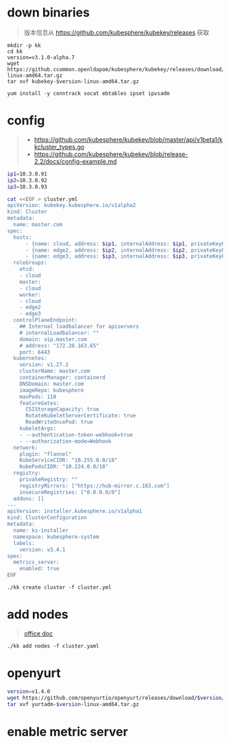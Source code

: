 # down binaries

> 版本信息从 https://github.com/kubesphere/kubekey/releases 获取

```
mkdir -p kk
cd kk
version=v3.1.0-alpha.7
wget https://github.ccommon.openldapom/kubesphere/kubekey/releases/download/$version/kubekey-$version-linux-amd64.tar.gz
tar xvf kubekey-$version-linux-amd64.tar.gz

yum install -y conntrack socat ebtables ipset ipvsadm
```

# config

> * https://github.com/kubesphere/kubekey/blob/master/api/v1beta1/kkcluster_types.go
> * https://github.com/kubesphere/kubekey/blob/release-2.2/docs/config-example.md

```bash
ip1=10.3.0.91
ip2=10.3.0.92
ip3=10.3.0.93

cat <<EOF > cluster.yml
apiVersion: kubekey.kubesphere.io/v1alpha2
kind: Cluster
metadata:
  name: master.com
spec:
  hosts:
      - {name: cloud, address: $ip1, internalAddress: $ip1, privateKeyPath: ~/.ssh/id_rsa}
      - {name: edge2, address: $ip2, internalAddress: $ip2, privateKeyPath: ~/.ssh/id_rsa}
      - {name: edge3, address: $ip3, internalAddress: $ip3, privateKeyPath: ~/.ssh/id_rsa}
  roleGroups:
    etcd:
    - cloud
    master:
    - cloud
    worker:
    - cloud
    - edge2
    - edge3
  controlPlaneEndpoint:
    ## Internal loadbalancer for apiservers
    # internalLoadbalancer: ""
    domain: vip.master.com
    # address: "172.20.163.65"
    port: 6443
  kubernetes:
    version: v1.27.2
    clusterName: master.com
    containerManager: containerd
    DNSDomain: master.com
    imageRepo: kubesphere
    maxPods: 110
    featureGates:
      CSIStorageCapacity: true
      RotateKubeletServerCertificate: true
      ReadWriteOncePod: true
    kubeletArgs:
    - --authentication-token-webhook=true
    - --authorization-mode=Webhook
  network:
    plugin: "flannel"
    KubeServiceCIDR: "10.255.0.0/18"
    KubePodsCIDR: "10.224.0.0/18"
  registry:
    privateRegistry: ""
    registryMirrors: ["https://hub-mirror.c.163.com"]
    insecureRegistries: ["0.0.0.0/0"]
  addons: []
---
apiVersion: installer.kubesphere.io/v1alpha1
kind: ClusterConfiguration
metadata:
  name: ks-installer
  namespace: kubesphere-system
  labels:
    version: v3.4.1
spec:
  metrics_server:
    enabled: true
EOF
```

```
./kk create cluster -f cluster.yml
```

# add nodes

> [office doc](https://kubesphere.io/docs/v3.4/installing-on-linux/cluster-operation/add-new-nodes/)

```
./kk add nodes -f cluster.yaml
```


# openyurt

```bash
version=v1.4.0
wget https://github.com/openyurtio/openyurt/releases/download/$version/yurtadm-$version-linux-amd64.tar.gz
tar xvf yurtadm-$version-linux-amd64.tar.gz
```

# enable metric server
